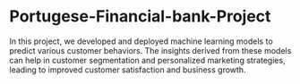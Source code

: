 # Portugese-Financial-bank-Project
In this project, we developed and deployed machine learning models to predict various customer behaviors. The insights derived from these models can help in customer segmentation and personalized marketing strategies, leading to improved customer satisfaction and business growth.
